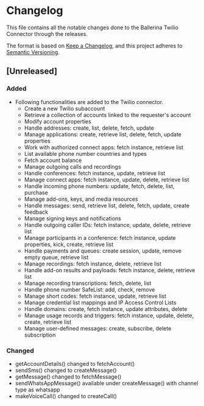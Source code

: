 # Changelog
This file contains all the notable changes done to the Ballerina Twilio Connector through the releases.

The format is based on [Keep a Changelog](https://keepachangelog.com/en/1.0.0/),
and this project adheres to [Semantic Versioning](https://semver.org/spec/v2.0.0.html).

## [Unreleased]

### Added
- Following functionalities are added to the Twilio connector.
    - Create a new Twilio subaccount
    - Retrieve a collection of accounts linked to the requester's account
    - Modify account properties
    - Handle addresses: create, list, delete, fetch, update
    - Manage applications: create, retrieve list, delete, fetch, update properties
    - Work with authorized connect apps: fetch instance, retrieve list
    - List available phone number countries and types
    - Fetch account balance
    - Manage outgoing calls and recordings
    - Handle conferences: fetch instance, update, retrieve list
    - Manage connect apps: fetch instance, update, delete, retrieve list
    - Handle incoming phone numbers: update, fetch, delete, list, purchase
    - Manage add-ons, keys, and media resources
    - Handle messages: send, retrieve list, delete, fetch, update, create feedback
    - Manage signing keys and notifications
    - Handle outgoing caller IDs: fetch instance, update, delete, retrieve list
    - Manage participants in a conference: fetch instance, update properties, kick, create, retrieve list
    - Handle payments and queues: create session, update, remove empty queue, retrieve list
    - Manage recordings: fetch instance, delete, retrieve list
    - Handle add-on results and payloads: fetch instance, delete, retrieve list
    - Manage recording transcriptions: fetch, delete, list
    - Handle phone number SafeList: add, check, remove
    - Manage short codes: fetch instance, update, retrieve list
    - Manage credential list mappings and IP Access Control Lists
    - Handle domains: create, fetch instance, update attributes, delete
    - Manage usage records and triggers: fetch instance, update, delete, create, retrieve list
    - Manage user-defined messages: create, subscribe, delete subscription

### Changed
- getAccountDetails() changed to fetchAccount()
- sendSms() changed to createMessage()
- getMessage() changed to fetchMessage()
- sendWhatsAppMessage() available under createMessage() with channel type as whatsapp
- makeVoiceCall() changed to createCall()